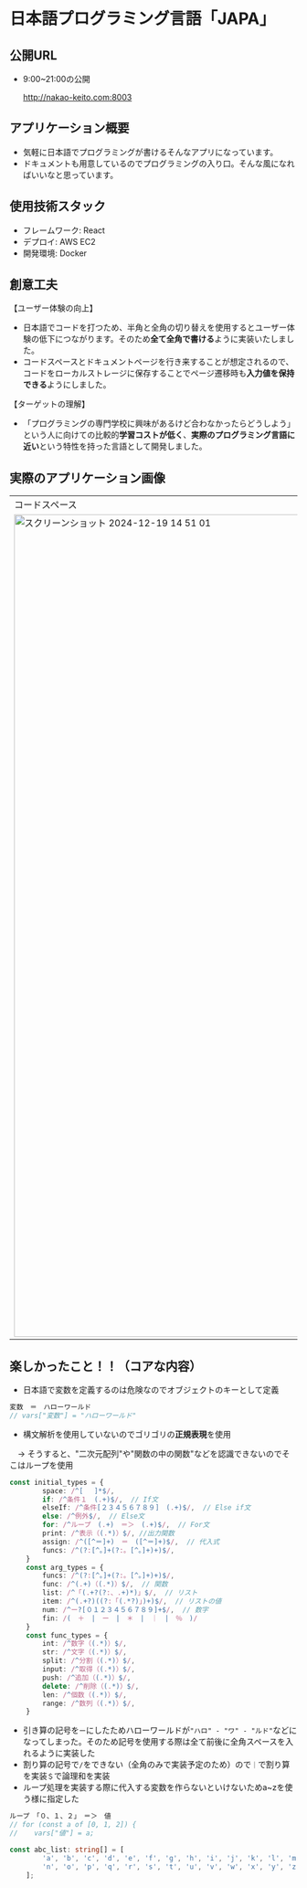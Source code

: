 # 日本語プログラミング言語「JAPA」

## 公開URL
- 9:00~21:00の公開

  http://nakao-keito.com:8003

## アプリケーション概要
- 気軽に日本語でプログラミングが書けるそんなアプリになっています。
- ドキュメントも用意しているのでプログラミングの入り口。そんな風になればいいなと思っています。

## 使用技術スタック
- フレームワーク: React
- デプロイ: AWS EC2
- 開発環境: Docker

## 創意工夫
【ユーザー体験の向上】
- 日本語でコードを打つため、半角と全角の切り替えを使用するとユーザー体験の低下につながります。そのため**全て全角で書ける**ように実装いたしました。
- コードスペースとドキュメントページを行き来することが想定されるので、コードをローカルストレージに保存することでページ遷移時も**入力値を保持できる**ようにしました。

【ターゲットの理解】
- 「プログラミングの専門学校に興味があるけど合わなかったらどうしよう」という人に向けての比較的**学習コストが低く**、**実際のプログラミング言語に近い**という特性を持った言語として開発しました。

## 実際のアプリケーション画像
<table>
  <tr>
    <td>
      コードスペース
    </td>
    <td>
      ドキュメントページ
    </td>
  </tr>
  <tr>
    <td>
      <img width="1440" alt="スクリーンショット 2024-12-19 14 51 01" src="https://github.com/user-attachments/assets/44d15028-761f-4e59-b46a-074158df08c4" />
    </td>
    <td>
      <img width="1440" alt="スクリーンショット 2024-12-21 14 41 32" src="https://github.com/user-attachments/assets/2d22ed8a-2c3d-492c-9dd8-59322387fe4e" />
    </td>
  </tr>
</table>

## 楽しかったこと！！（コアな内容）
- 日本語で変数を定義するのは危険なのでオブジェクトのキーとして定義
```ts
変数　＝　ハローワールド
// vars["変数"] = "ハローワールド"
```
- 構文解析を使用していないのでゴリゴリの**正規表現**を使用

　-> そうすると、"二次元配列"や"関数の中の関数"などを認識できないのでそこはループを使用
```ts
const initial_types = {
        space: /^[ 　]*$/,
        if: /^条件１　(.+)$/,  // If文
        elseIf: /^条件[２３４５６７８９]　(.+)$/,  // Else if文
        else: /^例外$/,  // Else文
        for: /^ループ　(.+)　＝＞　(.+)$/,  // For文
        print: /^表示（(.*)）$/, //出力関数   
        assign: /^([^＝]+)　＝　([^＝]+)$/,  // 代入式
        funcs: /^(?:[^。]+(?:。[^。]+)+)$/,
    }
    const arg_types = {
        funcs: /^(?:[^。]+(?:。[^。]+)+)$/,
        func: /^(.+)（(.*)）$/,  // 関数
        list: /^「(.+?(?:、.+)*)」$/,  // リスト
        item: /^(.+?)((?:「(.*?)」)+)$/,  // リストの値
        num: /^ー?[０１２３４５６７８９]+$/,  // 数字
        fin: /(　＋　|　ー　|　＊　|　｜　|　％　)/
    }
    const func_types = {
        int: /^数字（(.*)）$/,
        str: /^文字（(.*)）$/,
        split: /^分割（(.*)）$/,
        input: /^取得（(.*)）$/,
        push: /^追加（(.*)）$/,
        delete: /^削除（(.*)）$/,
        len: /^個数（(.*)）$/,
        range: /^数列（(.*)）$/,
    }
```
- 引き算の記号を`ー`にしたためハローワールドが`"ハロ" - "ワ" - "ルド"`などになってしまった。そのため記号を使用する際は全て前後に全角スペースを入れるように実装した
- 割り算の記号で`/`をできない（全角のみで実装予定のため）ので`｜`で割り算を実装`＄`で論理和を実装
- ループ処理を実装する際に代入する変数を作らないといけないためa~zを使う様に指定した
```ts
ループ　「０、１、２」　＝＞　値
// for (const a of [0, 1, 2]) {
//    vars["値"] = a;
```
```ts
const abc_list: string[] = [
        'a', 'b', 'c', 'd', 'e', 'f', 'g', 'h', 'i', 'j', 'k', 'l', 'm', 
        'n', 'o', 'p', 'q', 'r', 's', 't', 'u', 'v', 'w', 'x', 'y', 'z'
    ];
```
